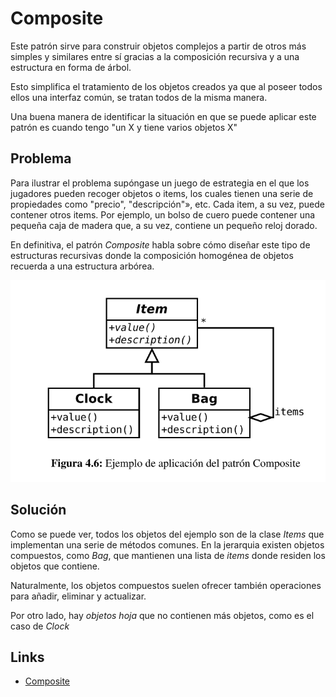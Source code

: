 # Composite

Este patrón sirve para construir objetos complejos a partir de otros más simples y similares entre sí gracias a la
composición recursiva y a una estructura en forma de árbol.

Esto simplifica el tratamiento de los objetos creados ya que al poseer todos ellos una interfaz común, se tratan todos 
de la misma manera.

Una buena manera de identificar la situación en que se puede aplicar este patrón es cuando tengo "un X y tiene varios objetos X"

## Problema

Para ilustrar el problema supóngase un juego de estrategia en el que los jugadores pueden recoger objetos o items, 
los cuales tienen una serie de propiedades como "precio", "descripción"», etc. Cada item, a su vez, puede contener otros items. 
Por ejemplo, un bolso de cuero puede contener una pequeña caja de madera que, a su vez, contiene un pequeño reloj dorado.

En definitiva, el patrón *Composite* habla sobre cómo diseñar este tipo de estructuras recursivas donde la composición 
homogénea de objetos recuerda a una estructura arbórea.

![Composite](example/imgs/Composite.png)


## Solución

Como se puede ver, todos los objetos del ejemplo son de la clase *Items* que implementan una serie de métodos comunes.
En la jerarquia existen objetos compuestos, como *Bag*, que mantienen una lista de *items* donde residen los objetos
que contiene. 

Naturalmente, los objetos compuestos suelen ofrecer también operaciones para añadir, eliminar y actualizar.

Por otro lado, hay *objetos hoja* que no contienen más objetos, como es el caso de *Clock*


## Links
* [Composite](https://es.wikipedia.org/wiki/Composite_%28patr%C3%B3n_de_dise%C3%B1o%29)
